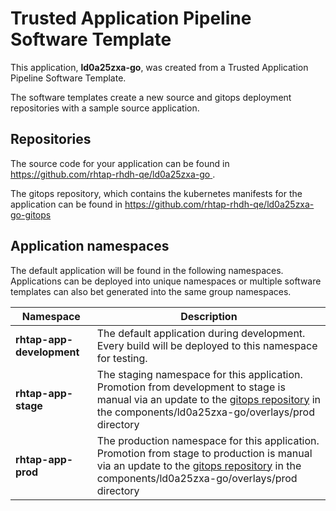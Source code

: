 # Trusted Application Pipeline Software Template

This application, **ld0a25zxa-go**, was created from a Trusted Application Pipeline Software Template.

The software templates create a new source and gitops deployment repositories with a sample source application. 

## Repositories

The source code for your application can be found in [https://github.com/rhtap-rhdh-qe/ld0a25zxa-go ](https://github.com/rhtap-rhdh-qe/ld0a25zxa-go ).
 
The gitops repository, which contains the kubernetes manifests for the application can be found in 
[https://github.com/rhtap-rhdh-qe/ld0a25zxa-go-gitops ](https://github.com/rhtap-rhdh-qe/ld0a25zxa-go-gitops ) 

## Application namespaces 

The default application will be found in the following namespaces. Applications can be deployed into unique namespaces or multiple software templates can also bet generated into the same group namespaces.  

|  Namespace   |  Description   |  
| -------- | -------- |   
| **rhtap-app-development** | The default application during development. Every build will be deployed to this namespace for testing. | 
| **rhtap-app-stage** | The staging namespace for this application. Promotion from development to stage is manual via an update to the [gitops repository](https://github.com/rhtap-rhdh-qe/ld0a25zxa-go-gitops ) in the components/ld0a25zxa-go/overlays/prod directory |  
| **rhtap-app-prod** | The production namespace for this application. Promotion from stage to production is manual via an update to the [gitops repository](https://github.com/rhtap-rhdh-qe/ld0a25zxa-go-gitops ) in the components/ld0a25zxa-go/overlays/prod directory | 